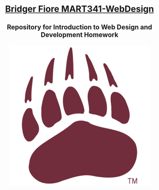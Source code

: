 # <u><p align= "center">Bridger Fiore MART341-WebDesign</p></u>
## <p align= "center">Repository for Introduction to Web Design and Development Homework</p>
<p align= "center"> 
<img width=460 hight=300 src="/Images/logo_-university-of-montana-grizzlies-paw-print.png">
</p><br/>

